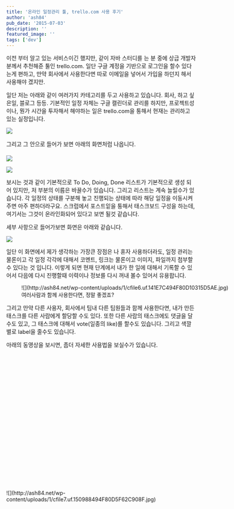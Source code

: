 ```yaml
---
title: '온라인 일정관리 툴, trello.com 사용 후기'
author: 'ash84'
pub_date: '2015-07-03'
description: ''
featured_image: ''
tags: ['dev']
---
```



<span style="font-size: 11pt; ">이전 부터 알고 있는 서비스이긴 했지만, 같이 자바 스터디를 는 분 중에 상급 개발자분께서 추천해준 툴인 trello.com. 일단 구글 계정을 기반으로 로그인을 할수 있다는게 편하고, 만약 회사에서 사용한다면 따로 이메일을 넣어서 가입을 하던지 해서 사용해야 겠지만. </span>

<span style="font-size: 11pt; ">일단 저는 아래와 같이 여러가지 카테고리를 두고 사용하고 있습니다. 회사, 하고 싶은일, 블로그 등등. 기본적인 일정 자체는 구글 캘린더로 관리를 하지만, 프로젝트성이나, 뭔가 시간을 투자해서 해야하는 일은 trello.com을 통해서 현재는 관리하고 있는 실정입니다. </span>

![](http://ash84.net/wp-content/uploads/1/cfile10.uf.135505484F80C0590DE4A1.png)

<span style="font-size: 11pt; line-height: 2; ">그리고 그 안으로 들어가 보면 아래의 화면처럼 나옵니다. </span>

![](http://ash84.net/wp-content/uploads/1/cfile6.uf.111C74474F80C0790E5892.png)

![](http://ash84.net/wp-content/uploads/1/cfile7.uf.120802344F80C192101011.png)

<span style="font-size: 11pt; ">보시는 것과 같이 기본적으로 To Do, Doing, Done 리스트가 기본적으로 생성 되어 있지만, 저 부분의 이름은 바꿀수가 있습니다. 그리고 리스트는 계속 늘릴수가 있습니다. 각 일정의 상태를 구분해 놓고 진행되는 상태에 따라 해당 일정을 이동시켜주면 아주 편하더라구요. 스크럼에서 포스트잍을 통해서 태스크보드 구성을 하는데, 여기서는 그것이 온라인화되어 있다고 보면 될것 같습니다. </span>

<span style="font-size: 11pt; ">세부 사항으로 들어가보면 화면은 아래와 같습니다. </span>

![](http://ash84.net/wp-content/uploads/1/cfile6.uf.2021AC3C4F80C1AD0CB5CC.png)

<span style="font-size: 11pt; ">일단 이 화면에서 제가 생각하는 가장큰 장점은 나 혼자 사용하더라도, 일정 관리는 물론이고 각 일정 각각에 대해서 코멘트, 링크는 물론이고 이미지, 파일까지 첨부할 수 있다는 것 입니다. 이렇게 되면 현재 단계에서 내가 한 일에 대해서 기록할 수 있어서 다음에 다시 진행할때 이력이나 정보를 다시 꺼내 볼수 있어서 유용합니다. </span>

<figure class="wp-caption aligncenter" style="width: 640px">![](http://ash84.net/wp-content/uploads/1/cfile6.uf.141E7C494F80D10315D5AE.jpg)<figcaption class="wp-caption-text">여러사람과 함께 사용한다면, 정말 좋겠죠?</figcaption></figure>

<span style="font-size: 11pt; ">그리고 만약 다른 사용자, 회사에서 팀내 다른 팀원들과 함께 사용한다면, 내가 만든 태스크를 다른 사람에게 할당할 수도 있다. 또한 다른 사람의 태스크에도 댓글을 달수도 있고, 그 태스크에 대해서 vote(일종의 like)를 할수도 있습니다. 그리고 색깔별로 label을 줄수도 있습니다. </span>

<span style="font-size: 11pt; ">  
</span>

<span style="font-size: 11pt; ">아래의 동영상을 보시면, 좀더 자세한 사용법을 보실수가 있습니다. </span>

<center><span style="font-size: 11pt; ">  
</span><object style="height: 390px; width: 640px"><param name="movie" value="http://www.youtube.com/v/aaDf1RqeLfo?version=3&feature=player_detailpage"></param><param name="allowFullScreen" value="true"></param><param name="allowScriptAccess" value="always"></param><embed allowfullscreen="true" allowscriptaccess="always" height="360" src="http://www.youtube.com/v/aaDf1RqeLfo?version=3&feature=player_detailpage" type="application/x-shockwave-flash" width="640"></embed></object><span style="font-size: 11pt; ">  
</span></center>![](http://ash84.net/wp-content/uploads/1/cfile7.uf.150988494F80D5F62C908F.jpg)




